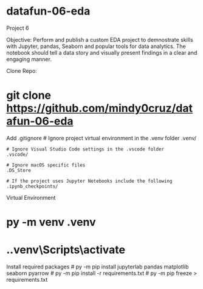 # datafun-06-eda

Project 6 

Objective:
    Perform and publish a custom EDA project to demnostrate skills with Jupyter, pandas, Seaborn and popular tools for data analytics. The notebook should tell a data story and visually present findings in a clear and engaging manner.

Clone Repo:

# git clone https://github.com/mindy0cruz/datafun-06-eda


Add .gitignore
    # Ignore project virtual environment in the .venv folder
    .venv/

    # Ignore Visual Studio Code settings in the .vscode folder
    .vscode/

    # Ignore macOS specific files
    .DS_Store

    # If the project uses Jupyter Notebooks include the following
    .ipynb_checkpoints/

Virtual Environment
   # py -m venv .venv
   # .\.venv\Scripts\activate

Install required packages
    # py -m pip install jupyterlab pandas matplotlib seaborn pyarrow
    # py -m pip install -r requirements.txt
    # py -m pip freeze > requirements.txt
    
    